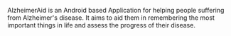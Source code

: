AlzheimerAid is an Android based Application for helping people suffering from Alzheimer's disease. It aims to aid them
in remembering the most important things in life and assess the progress of their disease.
